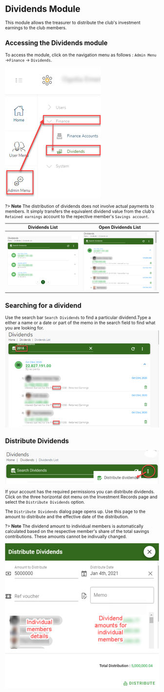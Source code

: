 # Dividends Module
This module allows the treasurer to distribute the club's investment earnings to the club members.

## Accessing the Dividends module
To access the  module, click on the navigation menu as follows : `Admin Menu` ->`Finance` -> `Dividends`.

![alt text](images/10.6_Dividends_Menu.png "Dividends menu")

?> **Note** The distribution of dividends does not involve actual  payments to members. It simply transfers the equivalent dividend value from the club's `Retained earnings` account to the repective member's `Savings account`.

 |  Dividends List             |  Open Dividends List  |
  :-------------------------:|:-------------------------:
![alt text](images/10.6.1_Dividends_List.png "change stasus button") | ![alt text](images/10.6.2_Dividends_List_Open.png "Confirm change status")

## Searching for a dividend

Use the search bar `Search Dividends` to find a particular dividend.Type a either a name or a date or part of the memo in the search field to find what you are looking for.
![alt text](images/10.6.2_Search_Dividends.png "Search Dividends")

## Distribute Dividends

![alt text](images/10.7_Distribute_Dividends_menu.png "Distribute Dividends menu")

If your account has the required permissions you can distribute dividends. Click on the three horizontal dot menu on the Investment Records page and select the `Distribute Dividends` option.


The `Distribute Dividends` dialog page opens up. Use this page to the amount to distribute and the effective date of the distribution.

?> **Note** The dividend amount to individual members is automatically calculated based on the respective member's share of the total savings contributions. These amounts cannot be indivually changed.

![alt text](images/10.8_Distribute_Dividends_Page.png "Distribute Dividends page")